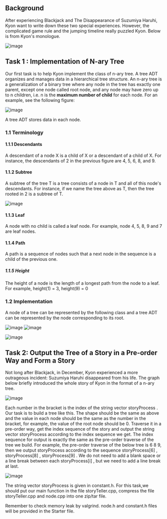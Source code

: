 ## Background

After experiencing Blackjack and The Disappearance of Suzumiya Haruhi, Kyon want to write down these two special experiences. However, the complicated game rule and the jumping timeline really puzzled Kyon. Below is from Kyon's monologue.

![image](https://github.com/jpangece/Cplusplus_DataStructure_Algorithms/assets/122253772/2342cee9-c192-4af8-bf1d-f265a7fd4ce7)

## Task 1 : Implementation of N-ary Tree
Our first task is to help Kyon implement the class of n-ary tree. A tree ADT organizes and manages data in a hierarchical tree structure. An n-ary tree is a generalization of a binary tree where any node in the tree has exactly one parent, except one node called root node, and any
node may have zero up to n children, i.e. n is the **maximum number of child** for each node. For an example, see the following figure:

![image](https://github.com/jpangece/Cplusplus_DataStructure_Algorithms/assets/122253772/6a70b185-f1d0-4d2e-8eec-6e49e50bc302)

A tree ADT stores data in each node.

### 1.1 Terminology
#### 1.1.1 Descendants
A descendant of a node X is a child of X or a descendant of a child of X.
For instance, the descendants of 2 in the previous figure are 4, 5, 6, 8, and 9.

#### 1.1.2 Subtree
A subtree of the tree T is a tree consists of a node in T and all of this node's descendants.
For instance, if we name the tree above as T, then the tree rooted in 2 is a subtree of T.

![image](https://github.com/jpangece/Cplusplus_DataStructure_Algorithms/assets/122253772/4b220fce-8740-4f10-ba8f-88ea213b9756)

#### 1.1.3 Leaf
A node with no child is called a leaf node. For example, node 4, 5, 8, 9 and 7 are leaf nodes.

####  1.1.4 Path
A path is a sequence of nodes such that a next node in the sequence is a child of the previous one.

##### 1.1.5 Height
The height of a node is the length of a longest path from the node to a leaf.
For example, height(1) = 3, height(9) = 0

### 1.2 Implementation
A node of a tree can be represented by the following class and a tree ADT can be represented by the node corresponding to its root.

![image](https://github.com/jpangece/Cplusplus_DataStructure_Algorithms/assets/122253772/5a6d270f-a591-436a-8966-2d7d1bee78fc)
![image](https://github.com/jpangece/Cplusplus_DataStructure_Algorithms/assets/122253772/ae8c38cd-6d5b-4e91-8d98-39fcbb490980)

![image](https://github.com/jpangece/Cplusplus_DataStructure_Algorithms/assets/122253772/47ea1b70-0e73-4fe7-90d3-f672980b2e50)


## Task 2: Output the Tree of a Story in a Pre-order Way and Form a Story
Not long after Blackjack, in December, Kyon experienced a more outrageous incident: Suzumiya Haruhi disappeared from his life. The graph below briefly introduced the whole story of Kyon in the format of a n-ary tree.

![image](https://github.com/jpangece/Cplusplus_DataStructure_Algorithms/assets/122253772/739fd8f4-6ba4-4aa7-9e0e-5d81c2c2578d)

Each number in the bracket is the index of the string vector storyProcess . Our task is to build a tree like this. The shape should be the same as above and the value in each node should be the same as the number in the bracket, for example, the value of the root node should be 0. Traverse it in a pre-order way, get the index sequence of the story and output the string vector storyProcess according to the index sequence we get. The index sequence for output is exactly the same as the pre-order traverse of the tree we build. For example, the pre-order traverse of the below tree is 6 8 9, then we output storyProcess according to the sequence storyProcess[6] , storyProcess[8] , storyProcess[9] . We do not need to add a blank space or a line break between each storyProcess[i] , but we need to add a line break at last.

![image](https://github.com/jpangece/Cplusplus_DataStructure_Algorithms/assets/122253772/76f7fe68-dae0-4443-b992-22d92620a0c9)

The string vector storyProcess is given in constant.h. For this task,we should put our main function in the file storyTeller.cpp, compress the file storyTeller.cpp and node.cpp into one zip/tar file. 

Remember to check memory leak by valgrind.
node.h and constant.h files will be provided in the Starter file.











